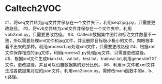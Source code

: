 # Caltech2VOC
#1、将seq文件转为jpg文件并保存在一个文件夹下，利用seq2jpg.py，只需要更改路径。
#2、将vvb文件转为xml文件并保存在一个文件夹中，利用vbb2xml.py，只需要更改路径。
#3、Caltech数据集中图片和标注文件数量不一致，所以需要处理xml文件和jpg文件，并且删除目标极小极小的文件，肉眼根本看不出来的那种，利用process1.py处理xml文件，只需要更改路径
#4、根据xml文件保存相应的jpg文件，利用process2.py处理jpg文件，只需要更改路径。
#5、根据xml文件生成trian.txt、val.txt、test.txt、trainval.txt,利用generateTXT文件。更改路径，并且可以设置数据集的划分比例。
#6、利用txt文件和xml文件生成各数据集对应的json文件，利用voc2coco.py。需修改main函数中的a、b、c路径。
